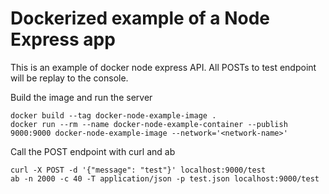 # Dockerized example of a Node Express app

This is an example of docker node express API. 
All POSTs to test endpoint will be replay to the console.

Build the image and run the server

```
docker build --tag docker-node-example-image . 
docker run --rm --name docker-node-example-container --publish 9000:9000 docker-node-example-image --network='<network-name>'
```
Call the POST endpoint with curl and ab

```
curl -X POST -d '{"message": "test"}' localhost:9000/test
ab -n 2000 -c 40 -T application/json -p test.json localhost:9000/test
```
